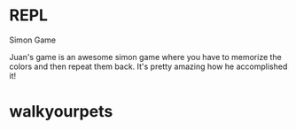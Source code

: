 # REPL
Simon Game

Juan's game is an awesome simon game where you have to memorize the colors and then repeat them back. 
It's pretty amazing how he accomplished it! 

# walkyourpets
